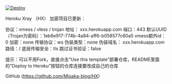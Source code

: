 [![Deploy](https://www.herokucdn.com/deploy/button.png)](https://dashboard.heroku.com/new?template=https://github.com/a114426/HX)


Heroku Xray （HX） 加密项目已更新：

协议：vmess / vless / trojan
地址： xxx.herokuapp.com
端口：443
默认UUID（Trojan为密码）：1eb6e917-774b-4a84-aff6-b058577c60a5
vmess额外id：0
加密：none
传输协议：ws
伪装类型：none
伪装域名： xxx.herokuapp.com
路径：/
底层传输安全：tls
跳过证书验证：false

提示：可以不用Fork，直接点击“Use this template”部署仓库，README里面的“Deploy to Heroku”按钮的仓库连接要改成自己的仓库

GitHub (https://github.com/Misaka-blog/HX)
